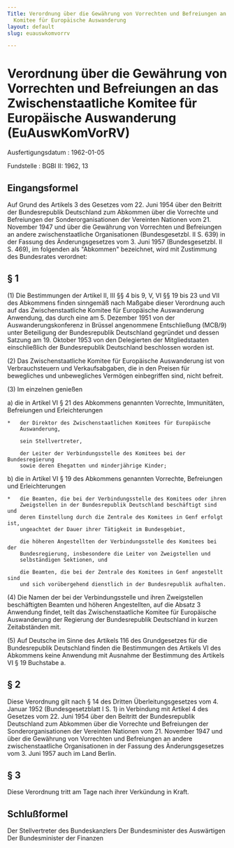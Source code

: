 ```yaml
---
Title: Verordnung über die Gewährung von Vorrechten und Befreiungen an das Zwischenstaatliche
  Komitee für Europäische Auswanderung
layout: default
slug: euauswkomvorrv

---
```


# Verordnung über die Gewährung von Vorrechten und Befreiungen an das Zwischenstaatliche Komitee für Europäische Auswanderung (EuAuswKomVorRV)

Ausfertigungsdatum
:   1962-01-05

Fundstelle
:   BGBl II: 1962, 13



## Eingangsformel

Auf Grund des Artikels 3 des Gesetzes vom 22. Juni 1954 über den
Beitritt der Bundesrepublik Deutschland zum Abkommen über die
Vorrechte und Befreiungen der Sonderorganisationen der Vereinten
Nationen vom 21. November 1947 und über die Gewährung von Vorrechten
und Befreiungen an andere zwischenstaatliche Organisationen
(Bundesgesetzbl. II S. 639) in der Fassung des Änderungsgesetzes vom
3\. Juni 1957 (Bundesgesetzbl. II S. 469), im folgenden als "Abkommen"
bezeichnet, wird mit Zustimmung des Bundesrates verordnet:


## § 1

(1) Die Bestimmungen der Artikel II, III §§ 4 bis 9, V, VI §§ 19 bis
23 und VII des Abkommens finden sinngemäß nach Maßgabe dieser
Verordnung auch auf das Zwischenstaatliche Komitee für Europäische
Auswanderung Anwendung, das durch eine am 5. Dezember 1951 von der
Auswanderungskonferenz in Brüssel angenommene Entschließung (MCB/9)
unter Beteiligung der Bundesrepublik Deutschland gegründet und dessen
Satzung am 19. Oktober 1953 von den Delegierten der Mitgliedstaaten
einschließlich der Bundesrepublik Deutschland beschlossen worden ist.

(2) Das Zwischenstaatliche Komitee für Europäische Auswanderung ist
von Verbrauchsteuern und Verkaufsabgaben, die in den Preisen für
bewegliches und unbewegliches Vermögen einbegriffen sind, nicht
befreit.

(3) Im einzelnen genießen

a)  die in Artikel VI § 21 des Abkommens genannten Vorrechte, Immunitäten,
    Befreiungen und Erleichterungen

    *   der Direktor des Zwischenstaatlichen Komitees für Europäische
        Auswanderung,

        sein Stellvertreter,

        der Leiter der Verbindungsstelle des Komitees bei der Bundesregierung
        sowie deren Ehegatten und minderjährige Kinder;





b)  die in Artikel VI § 19 des Abkommens genannten Vorrechte, Befreiungen
    und Erleichterungen

    *   die Beamten, die bei der Verbindungsstelle des Komitees oder ihren
        Zweigstellen in der Bundesrepublik Deutschland beschäftigt sind und
        deren Einstellung durch die Zentrale des Komitees in Genf erfolgt ist,
        ungeachtet der Dauer ihrer Tätigkeit im Bundesgebiet,

        die höheren Angestellten der Verbindungsstelle des Komitees bei der
        Bundesregierung, insbesondere die Leiter von Zweigstellen und
        selbständigen Sektionen, und

        die Beamten, die bei der Zentrale des Komitees in Genf angestellt sind
        und sich vorübergehend dienstlich in der Bundesrepublik aufhalten.







(4) Die Namen der bei der Verbindungsstelle und ihren Zweigstellen
beschäftigten Beamten und höheren Angestellten, auf die Absatz 3
Anwendung findet, teilt das Zwischenstaatliche Komitee für Europäische
Auswanderung der Regierung der Bundesrepublik Deutschland in kurzen
Zeitabständen mit.

(5) Auf Deutsche im Sinne des Artikels 116 des Grundgesetzes für die
Bundesrepublik Deutschland finden die Bestimmungen des Artikels VI des
Abkommens keine Anwendung mit Ausnahme der Bestimmung des Artikels VI
§ 19 Buchstabe a.


## § 2

Diese Verordnung gilt nach § 14 des Dritten Überleitungsgesetzes vom
4\. Januar 1952 (Bundesgesetzblatt I S. 1) in Verbindung mit Artikel 4
des Gesetzes vom 22. Juni 1954 über den Beitritt der Bundesrepublik
Deutschland zum Abkommen über die Vorrechte und Befreiungen der
Sonderorganisationen der Vereinten Nationen vom 21. November 1947 und
über die Gewährung von Vorrechten und Befreiungen an andere
zwischenstaatliche Organisationen in der Fassung des Änderungsgesetzes
vom 3. Juni 1957 auch im Land Berlin.


## § 3

Diese Verordnung tritt am Tage nach ihrer Verkündung in Kraft.


## Schlußformel

Der Stellvertreter des Bundeskanzlers
Der Bundesminister des Auswärtigen
Der Bundesminister der Finanzen

